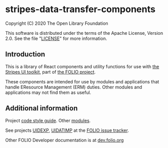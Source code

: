 # stripes-data-transfer-components

Copyright (C) 2020 The Open Library Foundation

This software is distributed under the terms of the Apache License,
Version 2.0. See the file "[LICENSE](LICENSE)" for more information.

## Introduction

This is a library of React components and utility functions for use with [the Stripes UI toolkit](https://github.com/folio-org/stripes-core/), part of [the FOLIO project](https://www.folio.org/).

These components are intended for use by modules and applications that handle EResource Management (ERM)
duties. Other modules and applications may not find them as useful.

## Additional information

Project [code style guide](./CODESTYLEGUIDE.md).
Other [modules](https://dev.folio.org/source-code/#client-side).

See projects [UIDEXP](https://issues.folio.org/projects/UIDEXP), [UIDATIMP](https://issues.folio.org/projects/UIDATIMP)
at the [FOLIO issue tracker](https://dev.folio.org/guidelines/issue-tracker/).

Other FOLIO Developer documentation is at [dev.folio.org](https://dev.folio.org/)
